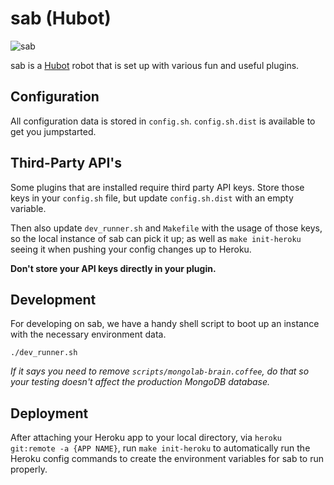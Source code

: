 # sab (Hubot)

![sab](https://pbs.twimg.com/profile_images/378800000189651899/fab89a213091f9fde96823f9185785a3.png)

sab is a [Hubot](https://hubot.github.com/) robot that is set up with various fun and useful plugins.

## Configuration
All configuration data is stored in `config.sh`. `config.sh.dist` is available to get you jumpstarted.

## Third-Party API's
Some plugins that are installed require third party API keys. Store those keys in your `config.sh` file, but update `config.sh.dist` with an empty variable.

Then also update `dev_runner.sh` and `Makefile` with the usage of those keys, so the local instance of sab can pick it up; as well as `make init-heroku` seeing it when pushing your config changes up to Heroku.

**Don't store your API keys directly in your plugin.**

## Development
For developing on sab, we have a handy shell script to boot up an instance with the necessary environment data.

```
./dev_runner.sh
```

_If it says you need to remove `scripts/mongolab-brain.coffee`, do that so your testing doesn't affect the production MongoDB database._

## Deployment
After attaching your Heroku app to your local directory, via `heroku git:remote -a {APP NAME}`, run `make init-heroku` to automatically run the Heroku config commands to create the environment variables for sab to run properly.
